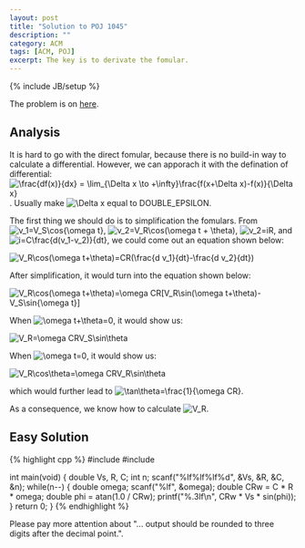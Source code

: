 ```yaml
---
layout: post
title: "Solution to POJ 1045"
description: ""
category: ACM
tags: [ACM, POJ]
excerpt: The key is to derivate the fomular.
---
```

{% include JB/setup %}

The problem is on [here](http://poj.org/problem?id=1045).

## Analysis

It is hard to go with the direct fomular, because there is no build-in way to calculate a differential. However, we can apporach it with the defination of differential: ![\frac{df(x)}{dx} = \lim_{\Delta x \to +\infty}\frac{f(x+\Delta x)-f(x)}{\Delta x}](http://chart.apis.google.com/chart?cht=tx&chl=\frac{df%28x%29}{dx}%20=%20\lim_{\Delta%20x%20\to%2B\infty}\frac{f%28x%2B\Delta%20x%29-f%28x%29}{\Delta%20x}). Usually make ![\Delta x](http://chart.apis.google.com/chart?cht=tx&chl=\Delta%20x) equal to DOUBLE\_EPSILON.

The first thing we should do is to simplification the fomulars. From ![v_1=V_S\cos{\omega t}](http://chart.apis.google.com/chart?cht=tx&chl=v_1=V_S\cos{\omega%20t}), ![v_2=V_R\cos(\omega t + \theta)](http://chart.apis.google.com/chart?cht=tx&chl=v_2=V_R\cos%28\omega%20t%2B\theta%29), ![v_2=iR](chart.apis.google.com/chart?cht=tx&chl=v_2=iR), and ![i=C\frac{d(v_1-v_2)}{dt}](http://chart.apis.google.com/chart?cht=tx&chl=i=C\frac{d%28v_1-v_2%29}{dt}), we could come out an equation shown below:

![V_R\cos(\omega t+\theta)=CR(\frac{d v_1}{dt}-\frac{d v_2}{dt})](http://chart.apis.google.com/chart?cht=tx&chl=V_R\cos%28\omega%20t%2B\theta%29=CR%28\frac{d%20v_1}{dt}-\frac{d%20v_2}{dt}%29)

After simplification, it would turn into the equation shown below:

![V_R\cos(\omega t+\theta)=\omega CR\[V_R\sin(\omega t+\theta)-V_S\sin{\omega t}\]](http://chart.apis.google.com/chart?cht=tx&chl=V_R\cos%28\omega%20t%2B\theta%29=\omega%20CR%5BV_R\sin%28\omega%20t%2B\theta%29-V_S\sin{\omega%20t}%5D)

When ![\omega t+\theta=0](http://chart.apis.google.com/chart?cht=tx&chl=\omega%20t%2B\theta=0), it would show us:

![V_R=\omega CRV_S\sin\theta](http://chart.apis.google.com/chart?cht=tx&chl=V_R=\omega%20CRV_S\sin\theta)

When ![\omega t=0](http://chart.apis.google.com/chart?cht=tx&chl=\omega%20t=0), it would show us:

![V_R\cos\theta=\omega CRV_R\sin\theta](http://chart.apis.google.com/chart?cht=tx&chl=V_R\cos\theta=\omega%20CRV_R\sin\theta)

which would further lead to ![\tan\theta=\frac{1}{\omega CR}](http://chart.apis.google.com/chart?cht=tx&chl=\tan\theta=\frac{1}{\omega%20CR}).

As a consequence, we know how to calculate ![V_R](http://chart.apis.google.com/chart?cht=tx&chl=V_R).

## Easy Solution

{% highlight cpp %}
#include <cstdio>
#include <cmath>

int main(void)
{
    double Vs, R, C;
    int n;
    scanf("%lf%lf%lf%d", &Vs, &R, &C, &n);
    while(n--) {
        double omega;
        scanf("%lf", &omega);
        double CRw = C * R * omega;
        double phi = atan(1.0 / CRw);
        printf("%.3lf\n", CRw * Vs * sin(phi));
    }
    return 0;
}
{% endhighlight %}

Please pay more attention about "... output should be rounded to three digits after the decimal point.".
